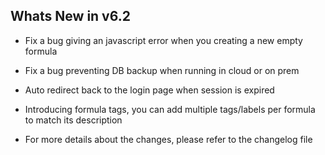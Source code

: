 Whats New in v6.2
----------------------
- Fix a bug giving an javascript error when you creating a new empty formula
- Fix a bug preventing DB backup when running in cloud or on prem
- Auto redirect back to the login page when session is expired
- Introducing formula tags, you can add multiple tags/labels per formula to match its description

- For more details about the changes, please refer to the changelog file
